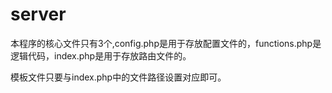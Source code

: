 # server
本程序的核心文件只有3个,config.php是用于存放配置文件的，functions.php是逻辑代码，index.php是用于存放路由文件的。

模板文件只要与index.php中的文件路径设置对应即可。
